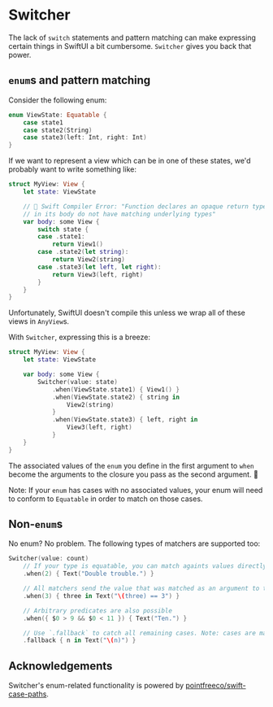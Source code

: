 # Switcher

The lack of `switch` statements and pattern matching can make expressing certain things in SwiftUI a bit cumbersome. `Switcher` gives you back that power. 

## `enum`s and pattern matching

Consider the following enum:
```swift
enum ViewState: Equatable {
    case state1
    case state2(String)
    case state3(left: Int, right: Int)
}
```

If we want to represent a view which can be in one of these states, we'd probably want to write something like:
```swift
struct MyView: View {
    let state: ViewState

    // 🛑 Swift Compiler Error: "Function declares an opaque return type, but the return statements
    // in its body do not have matching underlying types"
    var body: some View {
        switch state {
        case .state1:
            return View1()
        case .state2(let string):
            return View2(string)
        case .state3(let left, let right): 
            return View3(left, right)
        }
    }
}
```

Unfortunately, SwiftUI doesn't compile this unless we wrap all of these views in `AnyView`s.

With `Switcher`, expressing this is a breeze:
```swift
struct MyView: View {
    let state: ViewState

    var body: some View { 
        Switcher(value: state)
            .when(ViewState.state1) { View1() }
            .when(ViewState.state2) { string in
                View2(string)
            }
            .when(ViewState.state3) { left, right in
                View3(left, right)
            }
    }
}
```
The associated values of the `enum` you define in the first argument to `when` become the arguments to the closure you pass as the second argument. 🎉

Note: If your `enum` has cases with no associated values, your enum will need to conform to `Equatable` in order to match on those cases.

## Non-`enum`s
No enum? No problem. The following types of matchers are supported too:

```swift
Switcher(value: count)
    // If your type is equatable, you can match againts values directly
    .when(2) { Text("Double trouble.") }

    // All matchers send the value that was matched as an argument to their closure
    .when(3) { three in Text("\(three) == 3") }

    // Arbitrary predicates are also possible
    .when({ $0 > 9 && $0 < 11 }) { Text("Ten.") }

    // Use `.fallback` to catch all remaining cases. Note: cases are matched in order, so always put `fallback` last!
    .fallback { n in Text("\(n)") }
```

## Acknowledgements

Switcher's enum-related functionality is powered by [pointfreeco/swift-case-paths](https://github.com/pointfreeco/swift-case-paths).
